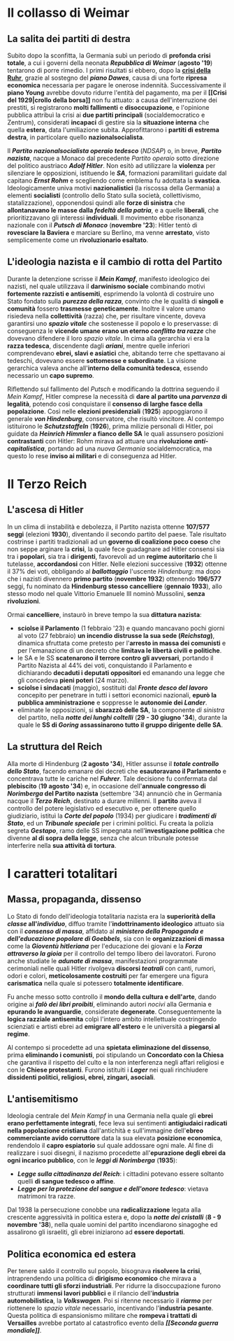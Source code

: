 # Il collasso di Weimar
## La salita dei partiti di destra
Subito dopo la sconfitta, la Germania subì un periodo di **profonda crisi totale**, a cui i governi della neonata ***Repubblica di Weimar*** (**agosto '19**) tentarono di porre rimedio. I primi risultati si ebbero, dopo la <span title="Secondo le clausole del patto di Versailles, la Francia avrebbe occupato per 15 anni i bacini minerari della Ruhr, eliminando così una delle maggiori fonti di guadagno tedesche."><b><u>crisi della Ruhr</b></u></span>, grazie al sostegno del ***piano Dawes***, causa di una forte **ripresa economica** necessaria per pagare le onerose indennità. Successivamente il **piano Young** avrebbe dovuto ridurre l'entità del pagamento, ma per il **[[Crisi del 1929|crollo della borsa]]** non fu attuato: a causa dell'interruzione dei prestiti, si registrarono **molti fallimenti** e **disoccupazione**, e l'opinione pubblica attribuì la crisi ai **due partiti principali** (socialdemocratico e Zentrum), considerati **incapaci** di gestire sia la **situazione interna** che quella **estera**, data l'umiliazione subita. Approfittarono i **partiti di estrema destra**, in particolare quello **nazionalsocialista**.

Il ***Partito nazionalsocialista operaio tedesco*** (*NDSAP*) o, in breve, ***Partito nazista***, nacque a Monaco dal precedente *Partito operaio* sotto direzione del politico austriaco ***Adolf Hitler***. Non esitò ad utilizzare la **violenza** per silenziare le opposizioni, istituendo le ***SA***, formazioni paramilitari guidate dal capitano ***Ernst Rohm*** e scegliendo come emblema fu adottata la **svastica**. Ideologicamente univa motivi **nazionalistici** (la riscossa della Germania) a elementi **socialisti** (controllo dello Stato sulla società, collettivismo, statalizzazione), opponendosi quindi alle **forze di sinistra** che **allontanavano le masse dalla *fedeltà della patria***, e a quelle **liberali**, che prioritizzavano gli interessi **individuali**. Il movimento ebbe risonanza nazionale con il ***Putsch di Monaco*** (**novembre '23**): Hitler tentò di **rovesciare la Baviera** e marciare su Berlino, ma venne **arrestato**, visto semplicemente come un **rivoluzionario esaltato**.
## L'ideologia nazista e il cambio di rotta del Partito
Durante la detenzione scrisse il ***Mein Kampf***, manifesto ideologico dei nazisti, nel quale utilizzava il **darwinismo sociale** combinando motivi **fortemente razzisti e antisemiti**, esprimendo la volontà di costruire uno Stato fondato sulla ***purezza della razza***, convinto che le qualità di **singoli e comunità** fossero **trasmesse geneticamente**. Inoltre il valore umano risiedeva nella **collettività** (razza) che, per risultare vincente, doveva garantirsi uno ***spazio vitale*** che sostenesse il popolo e lo preservasse: di conseguenza le **vicende umane erano un eterno *conflitto tra razze*** che dovevano difendere il loro *spazio vitale*. In cima alla gerarchia vi era la **razza tedesca**, discendente dagli ***ariani***, mentre quelle inferiori comprendevano **ebrei, slavi e asiatici** che, abitando terre che spettavano ai tedeschi, dovevano essere **sottomesse e subordinate**. La visione gerarchica valeva anche all'**interno della comunità tedesca**, essendo necessario un **capo supremo**.

Riflettendo sul fallimento del *Putsch* e modificando la dottrina seguendo il *Mein Kampf*, Hitler comprese la necessità di **dare al partito una *parvenza* di legalità**, potendo così conquistare il **consenso di larghe fasce della popolazione**. Così nelle **elezioni presidenziali** (**1925**) appoggiarono il generale ***von Hindenburg***, conservatore, che risultò vincitore. Al contempo istituirono le ***Schutzstaffeln*** (**1926**), prima milizie personali di Hitler, poi guidate da ***Heinrich Himmler* a fianco delle SA** le quali assunsero posizioni **contrastanti** con Hitler: Rohm mirava ad attuare una **rivoluzione *anti-capitalistica***, portando ad una *nuova Germania* socialdemocratica, ma questo lo rese **inviso ai militari** e di conseguenza ad Hitler.
# Il Terzo Reich
## L'ascesa di Hitler
In un clima di instabilità e debolezza, il Partito nazista ottenne **107/577 seggi** (elezioni **1930**), diventando il secondo partito del paese. Tale risultato costrinse i partiti tradizionali ad un **governo di coalizione poco coeso** che non seppe arginare la **crisi**, la quale fece guadagnare ad Hitler consensi sia tra i **popolari**, sia tra i **dirigenti**, favorevoli ad un **regime autoritario** che li tutelasse, **accordandosi** con Hitler. Nelle elezioni successive (**1932**) ottenne il 37% dei voti, obbligando al ***ballottaggio*** l'uscente *Hindenburg*: ma dopo che i nazisti divennero **primo partito** (**novembre 1932**) ottenendo **196/577** seggi, fu nominato da **Hindenburg stesso cancelliere** (**gennaio 1933**), allo stesso modo nel quale Vittorio Emanuele III nominò Mussolini, **senza rivoluzioni**.

Ormai **cancelliere**, instaurò in breve tempo la sua **dittatura nazista**:
- **sciolse il Parlamento** (1 febbraio '23) e quando mancavano pochi giorni al voto (27 febbraio) **un incendio distrusse la sua sede (*Reichstag*)**, dinamica sfruttata come pretesto per l'**arresto in massa dei comunisti** e per l'emanazione di un decreto che **limitava le libertà civili e politiche**.
- le SA e le SS **scatenarono il terrore contro gli avversari**, portando il Partito Nazista al 44% dei voti, conquistando il Parlamento e dichiarando **decaduti i deputati oppositori** ed emanando una legge che gli concedeva **pieni poteri** (24 marzo).
- **sciolse i sindacati** (maggio), sostituiti dal ***Fronte desco del lavoro*** concepito per penetrare in tutti i settori economici nazionali, **epurò la pubblica amministrazione** e soppresse le **autonomie dei *Lander***.
- eliminate le opposizioni, si **sbarazzò delle SA**, la componente *di sinistra* del partito, nella ***notte dei lunghi coltelli*** (**29 - 30 giugno '34**), durante la quale le **SS di *Goring* assassinarono tutto il gruppo dirigente delle SA**.

## La struttura del Reich
Alla morte di Hindenburg (**2 agosto '34**), Hitler assunse il ***totale controllo dello Stato***, facendo emanare dei decreti che **esautoravano il Parlamento** e concentrava tutte le cariche nel ***Fuhrer***. Tale decisione fu confermata dal **plebiscito** (**19 agosto '34**) e, in occasione dell'**annuale congresso di *Norimberga* del Partito nazista** (settembre '34) annunciò che in Germania nacque il ***Terzo Reich***, destinato a durare millenni. Il **partito** aveva il controllo del potere legislativo ed esecutivo e, per ottenere quello giudiziario, istituì la ***Corte del popolo*** (1934) per giudicare i ***tradimenti di Stato***, ed un ***Tribunale speciale*** per i crimini politici. Fu creata la polizia segreta ***Gestapo***, ramo delle SS impegnata nell'**investigazione politica** che divenne **al di sopra della legge**, senza che alcun tribunale potesse interferire nella **sua attività di tortura**.
# I caratteri totalitari
## Massa, propaganda, dissenso
Lo Stato di fondo dell'ideologia totalitaria nazista era la **superiorità della *classe* all'*individuo***, diffuo tramite l'**indottrinamento ideologico** attuato sia con il ***consenso di massa***, affidato al ***ministero della Propaganda e dell'educazione popolare di Goebbels***, sia con le **organizzazioni di massa** come la ***Gioventù hitleriana*** per l'educazione dei giovani e la ***Forza attraverso la gioia*** per il controllo del tempo libero dei lavoratori. Furono anche studiate le ***adunate di massa***, manifestazioni programmate cerimoniali nelle quali Hitler rivolgeva **discorsi *teatrali*** con canti, rumori, odori e colori, **meticolosamente costruiti** per far emergere una figura **carismatica** nella quale si potessero **totalmente identificare**.

Fu anche messo sotto controllo il **mondo della cultura e dell'arte**, dando origine ai ***falò dei libri proibiti***, eliminando autori *nocivi* alla Germania e **epurando le avanguardie**, considerate **degenerate**. Conseguentemente la **logica razziale antisemita** colpì l'intero ambito intellettuale costringendo scienziati e artisti ebrei ad **emigrare all'estero** e le università a **piegarsi al regime**.

Al contempo si procedette ad una **spietata eliminazione del dissenso**, prima **eliminando i comunisti**, poi stipulando un **Concordato con la Chiesa** che garantiva il rispetto del culto e la non interferenza negli affari religiosi e con le **Chiese protestanti**. Furono istituiti i ***Lager*** nei quali rinchiudere **dissidenti politici, religiosi, ebrei, zingari, asociali**.
## L'antisemitismo
Ideologia centrale del *Mein Kampf* in una Germania nella quale gli **ebrei erano perfettamente integrati**, fece leva sui sentimenti **antigiudaici radicati nella popolazione cristiana** dall'antichità e sull'immagine dell'**ebreo commerciante avido corruttore** data la sua elevata **posizione economica**, rendendolo il **capro espiatorio** sul quale addossare ogni male. Al fine di realizzare i suoi disegni, il nazismo procedette all'**epurazione degli ebrei da ogni incarico pubblico**, con le ***leggi di Norimberga*** (**1935**):
- ***Legge sulla cittadinanza del Reich***: i cittadini potevano essere soltanto quelli **di sangue tedesco o affine**.
- ***Legge per la protezione del sangue e dell'onore tedesco***: vietava matrimoni tra razze.

Dal 1938 la persecuzione conobbe una **radicalizzazione** legata alla crescente aggressività in politica estera e, dopo la ***notte dei cristalli*** (**8 - 9 novembre '38**), nella quale uomini del partito incendiarono sinagoghe ed assalirono gli israeliti, gli ebrei iniziarono ad **essere deportati**.
## Politica economica ed estera
Per tenere saldo il controllo sul popolo, bisognava **risolvere la crisi**, intraprendendo una politica di **dirigismo economico** che mirava a **coordinare tutti gli sforzi industriali**. Per ridurre la disoccupazione furono strutturati **immensi lavori pubblici** e il rilancio dell'**industria automobilistica**, la ***Volkswagen***. Poi si ritenne necessario il ***riarmo*** per riottenere lo *spazio vitale* necessario, incentivando l'**industria pesante**. Questa politica di espansionismo militare che **rompeva i trattati di Versailles** avrebbe portato al catastrofico evento della ***[[Seconda guerra mondiale]]***.
